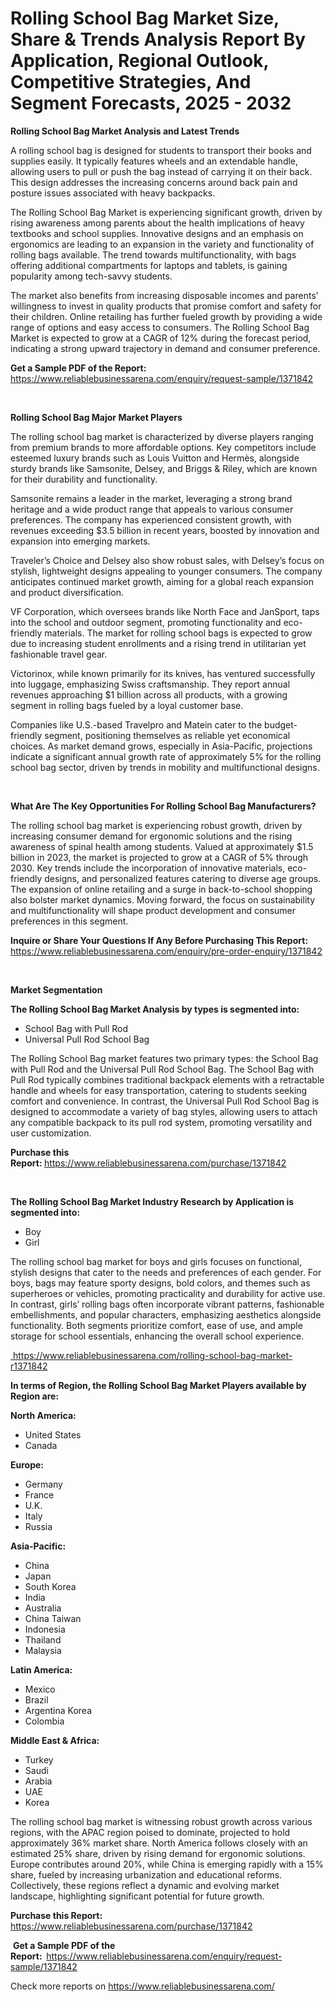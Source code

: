 <p><h1>Rolling School Bag Market Size, Share & Trends Analysis Report By Application, Regional Outlook, Competitive Strategies, And Segment Forecasts, 2025 - 2032</h1></p><p><strong>Rolling School Bag Market Analysis and Latest Trends</strong></p>
<p><p>A rolling school bag is designed for students to transport their books and supplies easily. It typically features wheels and an extendable handle, allowing users to pull or push the bag instead of carrying it on their back. This design addresses the increasing concerns around back pain and posture issues associated with heavy backpacks.</p><p>The Rolling School Bag Market is experiencing significant growth, driven by rising awareness among parents about the health implications of heavy textbooks and school supplies. Innovative designs and an emphasis on ergonomics are leading to an expansion in the variety and functionality of rolling bags available. The trend towards multifunctionality, with bags offering additional compartments for laptops and tablets, is gaining popularity among tech-savvy students.</p><p>The market also benefits from increasing disposable incomes and parents’ willingness to invest in quality products that promise comfort and safety for their children. Online retailing has further fueled growth by providing a wide range of options and easy access to consumers. The Rolling School Bag Market is expected to grow at a CAGR of 12% during the forecast period, indicating a strong upward trajectory in demand and consumer preference.</p></p>
<p><strong>Get a Sample PDF of the Report:&nbsp;</strong> <a href="https://www.reliablebusinessarena.com/enquiry/request-sample/1371842?utm_campaign=3526&utm_medium=2&utm_source=Github&utm_content=ia&utm_term=22032025&utm_id=rolling-school-bag">https://www.reliablebusinessarena.com/enquiry/request-sample/1371842</a></p>
<p>&nbsp;</p>
<p><strong>Rolling School Bag Major Market Players</strong></p>
<p><p>The rolling school bag market is characterized by diverse players ranging from premium brands to more affordable options. Key competitors include esteemed luxury brands such as Louis Vuitton and Hermès, alongside sturdy brands like Samsonite, Delsey, and Briggs & Riley, which are known for their durability and functionality. </p><p>Samsonite remains a leader in the market, leveraging a strong brand heritage and a wide product range that appeals to various consumer preferences. The company has experienced consistent growth, with revenues exceeding $3.5 billion in recent years, boosted by innovation and expansion into emerging markets.</p><p>Traveler’s Choice and Delsey also show robust sales, with Delsey’s focus on stylish, lightweight designs appealing to younger consumers. The company anticipates continued market growth, aiming for a global reach expansion and product diversification.</p><p>VF Corporation, which oversees brands like North Face and JanSport, taps into the school and outdoor segment, promoting functionality and eco-friendly materials. The market for rolling school bags is expected to grow due to increasing student enrollments and a rising trend in utilitarian yet fashionable travel gear.</p><p>Victorinox, while known primarily for its knives, has ventured successfully into luggage, emphasizing Swiss craftsmanship. They report annual revenues approaching $1 billion across all products, with a growing segment in rolling bags fueled by a loyal customer base.</p><p>Companies like U.S.-based Travelpro and Matein cater to the budget-friendly segment, positioning themselves as reliable yet economical choices. As market demand grows, especially in Asia-Pacific, projections indicate a significant annual growth rate of approximately 5% for the rolling school bag sector, driven by trends in mobility and multifunctional designs.</p></p>
<p>&nbsp;</p>
<p><strong>What Are The Key Opportunities For Rolling School Bag Manufacturers?</strong></p>
<p><p>The rolling school bag market is experiencing robust growth, driven by increasing consumer demand for ergonomic solutions and the rising awareness of spinal health among students. Valued at approximately $1.5 billion in 2023, the market is projected to grow at a CAGR of 5% through 2030. Key trends include the incorporation of innovative materials, eco-friendly designs, and personalized features catering to diverse age groups. The expansion of online retailing and a surge in back-to-school shopping also bolster market dynamics. Moving forward, the focus on sustainability and multifunctionality will shape product development and consumer preferences in this segment.</p></p>
<p><strong>Inquire or Share Your Questions If Any Before Purchasing This Report:</strong> <a href="https://www.reliablebusinessarena.com/enquiry/pre-order-enquiry/1371842?utm_campaign=3526&utm_medium=2&utm_source=Github&utm_content=ia&utm_term=22032025&utm_id=rolling-school-bag">https://www.reliablebusinessarena.com/enquiry/pre-order-enquiry/1371842</a></p>
<p>&nbsp;</p>
<p><strong>Market Segmentation</strong></p>
<p><strong>The Rolling School Bag Market Analysis by types is segmented into:</strong></p>
<p><ul><li>School Bag with Pull Rod</li><li>Universal Pull Rod School Bag</li></ul></p>
<p><p>The Rolling School Bag market features two primary types: the School Bag with Pull Rod and the Universal Pull Rod School Bag. The School Bag with Pull Rod typically combines traditional backpack elements with a retractable handle and wheels for easy transportation, catering to students seeking comfort and convenience. In contrast, the Universal Pull Rod School Bag is designed to accommodate a variety of bag styles, allowing users to attach any compatible backpack to its pull rod system, promoting versatility and user customization.</p></p>
<p><strong>Purchase this Report:&nbsp;</strong><a href="https://www.reliablebusinessarena.com/purchase/1371842?utm_campaign=3526&utm_medium=2&utm_source=Github&utm_content=ia&utm_term=22032025&utm_id=rolling-school-bag">https://www.reliablebusinessarena.com/purchase/1371842</a></p>
<p>&nbsp;</p>
<p><strong>The Rolling School Bag Market Industry Research by Application is segmented into:</strong></p>
<p><ul><li>Boy</li><li>Girl</li></ul></p>
<p><p>The rolling school bag market for boys and girls focuses on functional, stylish designs that cater to the needs and preferences of each gender. For boys, bags may feature sporty designs, bold colors, and themes such as superheroes or vehicles, promoting practicality and durability for active use. In contrast, girls’ rolling bags often incorporate vibrant patterns, fashionable embellishments, and popular characters, emphasizing aesthetics alongside functionality. Both segments prioritize comfort, ease of use, and ample storage for school essentials, enhancing the overall school experience.</p></p>
<p><a href="https://www.reliablebusinessarena.com/rolling-school-bag-market-r1371842?utm_campaign=3526&utm_medium=2&utm_source=Github&utm_content=ia&utm_term=22032025&utm_id=rolling-school-bag">&nbsp;https://www.reliablebusinessarena.com/rolling-school-bag-market-r1371842</a></p>
<p><strong>In terms of Region, the Rolling School Bag Market Players available by Region are:</strong></p>
<p>
    <p> <strong> North America: </strong>
        <ul>
            <li>United States</li>
            <li>Canada</li>
        </ul>
        </p> 
    <p> <strong> Europe: </strong>
        <ul>
            <li>Germany</li>
            <li>France</li>
            <li>U.K.</li>
            <li>Italy</li>
            <li>Russia</li>
        </ul>
        </p> 
    <p> <strong> Asia-Pacific: </strong>
        <ul>
            <li>China</li>
            <li>Japan</li>
            <li>South Korea</li>
            <li>India</li>
            <li>Australia</li>
            <li>China Taiwan</li>
            <li>Indonesia</li>
            <li>Thailand</li>
            <li>Malaysia</li>
        </ul>
        </p> 
    <p> <strong> Latin America: </strong>
        <ul>
            <li>Mexico</li>
            <li>Brazil</li>
            <li>Argentina Korea</li>
            <li>Colombia</li>
        </ul>
        </p> 
    <p> <strong> Middle East & Africa: </strong>
        <ul>
            <li>Turkey</li>
            <li>Saudi</li>
            <li>Arabia</li>
            <li>UAE</li>
            <li>Korea</li>
        </ul>
    </p>
    </p>
<p><p>The rolling school bag market is witnessing robust growth across various regions, with the APAC region poised to dominate, projected to hold approximately 36% market share. North America follows closely with an estimated 25% share, driven by rising demand for ergonomic solutions. Europe contributes around 20%, while China is emerging rapidly with a 15% share, fueled by increasing urbanization and educational reforms. Collectively, these regions reflect a dynamic and evolving market landscape, highlighting significant potential for future growth.</p></p>
<p><strong>Purchase this Report: </strong><a href="https://www.reliablebusinessarena.com/purchase/1371842?utm_campaign=3526&utm_medium=2&utm_source=Github&utm_content=ia&utm_term=22032025&utm_id=rolling-school-bag">https://www.reliablebusinessarena.com/purchase/1371842</a></p>
<p>&nbsp;<strong>Get a Sample PDF of the Report:&nbsp;&nbsp;</strong><a href="https://www.reliablebusinessarena.com/enquiry/request-sample/1371842?utm_campaign=3526&utm_medium=2&utm_source=Github&utm_content=ia&utm_term=22032025&utm_id=rolling-school-bag">https://www.reliablebusinessarena.com/enquiry/request-sample/1371842</a></p>
<p><strong></strong></p>
<p>Check more reports on <a href="https://www.reliablebusinessarena.com/?utm_campaign=3526&utm_medium=2&utm_source=Github&utm_content=ia&utm_term=22032025&utm_id=rolling-school-bag">https://www.reliablebusinessarena.com/</a></p>